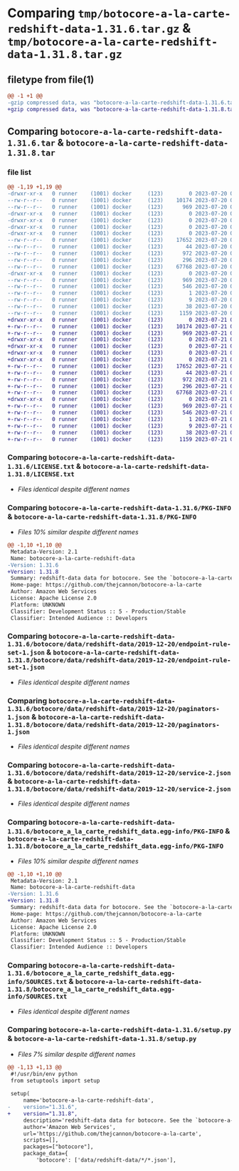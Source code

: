 # Comparing `tmp/botocore-a-la-carte-redshift-data-1.31.6.tar.gz` & `tmp/botocore-a-la-carte-redshift-data-1.31.8.tar.gz`

## filetype from file(1)

```diff
@@ -1 +1 @@
-gzip compressed data, was "botocore-a-la-carte-redshift-data-1.31.6.tar", last modified: Thu Jul 20 01:20:38 2023, max compression
+gzip compressed data, was "botocore-a-la-carte-redshift-data-1.31.8.tar", last modified: Fri Jul 21 01:21:48 2023, max compression
```

## Comparing `botocore-a-la-carte-redshift-data-1.31.6.tar` & `botocore-a-la-carte-redshift-data-1.31.8.tar`

### file list

```diff
@@ -1,19 +1,19 @@
-drwxr-xr-x   0 runner    (1001) docker     (123)        0 2023-07-20 01:20:38.818865 botocore-a-la-carte-redshift-data-1.31.6/
--rw-r--r--   0 runner    (1001) docker     (123)    10174 2023-07-20 01:20:38.000000 botocore-a-la-carte-redshift-data-1.31.6/LICENSE.txt
--rw-r--r--   0 runner    (1001) docker     (123)      969 2023-07-20 01:20:38.818865 botocore-a-la-carte-redshift-data-1.31.6/PKG-INFO
-drwxr-xr-x   0 runner    (1001) docker     (123)        0 2023-07-20 01:20:38.814865 botocore-a-la-carte-redshift-data-1.31.6/botocore/
-drwxr-xr-x   0 runner    (1001) docker     (123)        0 2023-07-20 01:20:38.814865 botocore-a-la-carte-redshift-data-1.31.6/botocore/data/
-drwxr-xr-x   0 runner    (1001) docker     (123)        0 2023-07-20 01:20:38.814865 botocore-a-la-carte-redshift-data-1.31.6/botocore/data/redshift-data/
-drwxr-xr-x   0 runner    (1001) docker     (123)        0 2023-07-20 01:20:38.814865 botocore-a-la-carte-redshift-data-1.31.6/botocore/data/redshift-data/2019-12-20/
--rw-r--r--   0 runner    (1001) docker     (123)    17652 2023-07-20 01:19:55.000000 botocore-a-la-carte-redshift-data-1.31.6/botocore/data/redshift-data/2019-12-20/endpoint-rule-set-1.json
--rw-r--r--   0 runner    (1001) docker     (123)       44 2023-07-20 01:19:55.000000 botocore-a-la-carte-redshift-data-1.31.6/botocore/data/redshift-data/2019-12-20/examples-1.json
--rw-r--r--   0 runner    (1001) docker     (123)      972 2023-07-20 01:19:55.000000 botocore-a-la-carte-redshift-data-1.31.6/botocore/data/redshift-data/2019-12-20/paginators-1.json
--rw-r--r--   0 runner    (1001) docker     (123)      296 2023-07-20 01:19:55.000000 botocore-a-la-carte-redshift-data-1.31.6/botocore/data/redshift-data/2019-12-20/paginators-1.sdk-extras.json
--rw-r--r--   0 runner    (1001) docker     (123)    67768 2023-07-20 01:19:55.000000 botocore-a-la-carte-redshift-data-1.31.6/botocore/data/redshift-data/2019-12-20/service-2.json
-drwxr-xr-x   0 runner    (1001) docker     (123)        0 2023-07-20 01:20:38.818865 botocore-a-la-carte-redshift-data-1.31.6/botocore_a_la_carte_redshift_data.egg-info/
--rw-r--r--   0 runner    (1001) docker     (123)      969 2023-07-20 01:20:38.000000 botocore-a-la-carte-redshift-data-1.31.6/botocore_a_la_carte_redshift_data.egg-info/PKG-INFO
--rw-r--r--   0 runner    (1001) docker     (123)      546 2023-07-20 01:20:38.000000 botocore-a-la-carte-redshift-data-1.31.6/botocore_a_la_carte_redshift_data.egg-info/SOURCES.txt
--rw-r--r--   0 runner    (1001) docker     (123)        1 2023-07-20 01:20:38.000000 botocore-a-la-carte-redshift-data-1.31.6/botocore_a_la_carte_redshift_data.egg-info/dependency_links.txt
--rw-r--r--   0 runner    (1001) docker     (123)        9 2023-07-20 01:20:38.000000 botocore-a-la-carte-redshift-data-1.31.6/botocore_a_la_carte_redshift_data.egg-info/top_level.txt
--rw-r--r--   0 runner    (1001) docker     (123)       38 2023-07-20 01:20:38.818865 botocore-a-la-carte-redshift-data-1.31.6/setup.cfg
--rw-r--r--   0 runner    (1001) docker     (123)     1159 2023-07-20 01:20:38.000000 botocore-a-la-carte-redshift-data-1.31.6/setup.py
+drwxr-xr-x   0 runner    (1001) docker     (123)        0 2023-07-21 01:21:48.775437 botocore-a-la-carte-redshift-data-1.31.8/
+-rw-r--r--   0 runner    (1001) docker     (123)    10174 2023-07-21 01:21:48.000000 botocore-a-la-carte-redshift-data-1.31.8/LICENSE.txt
+-rw-r--r--   0 runner    (1001) docker     (123)      969 2023-07-21 01:21:48.775437 botocore-a-la-carte-redshift-data-1.31.8/PKG-INFO
+drwxr-xr-x   0 runner    (1001) docker     (123)        0 2023-07-21 01:21:48.775437 botocore-a-la-carte-redshift-data-1.31.8/botocore/
+drwxr-xr-x   0 runner    (1001) docker     (123)        0 2023-07-21 01:21:48.775437 botocore-a-la-carte-redshift-data-1.31.8/botocore/data/
+drwxr-xr-x   0 runner    (1001) docker     (123)        0 2023-07-21 01:21:48.775437 botocore-a-la-carte-redshift-data-1.31.8/botocore/data/redshift-data/
+drwxr-xr-x   0 runner    (1001) docker     (123)        0 2023-07-21 01:21:48.775437 botocore-a-la-carte-redshift-data-1.31.8/botocore/data/redshift-data/2019-12-20/
+-rw-r--r--   0 runner    (1001) docker     (123)    17652 2023-07-21 01:21:06.000000 botocore-a-la-carte-redshift-data-1.31.8/botocore/data/redshift-data/2019-12-20/endpoint-rule-set-1.json
+-rw-r--r--   0 runner    (1001) docker     (123)       44 2023-07-21 01:21:06.000000 botocore-a-la-carte-redshift-data-1.31.8/botocore/data/redshift-data/2019-12-20/examples-1.json
+-rw-r--r--   0 runner    (1001) docker     (123)      972 2023-07-21 01:21:06.000000 botocore-a-la-carte-redshift-data-1.31.8/botocore/data/redshift-data/2019-12-20/paginators-1.json
+-rw-r--r--   0 runner    (1001) docker     (123)      296 2023-07-21 01:21:06.000000 botocore-a-la-carte-redshift-data-1.31.8/botocore/data/redshift-data/2019-12-20/paginators-1.sdk-extras.json
+-rw-r--r--   0 runner    (1001) docker     (123)    67768 2023-07-21 01:21:06.000000 botocore-a-la-carte-redshift-data-1.31.8/botocore/data/redshift-data/2019-12-20/service-2.json
+drwxr-xr-x   0 runner    (1001) docker     (123)        0 2023-07-21 01:21:48.775437 botocore-a-la-carte-redshift-data-1.31.8/botocore_a_la_carte_redshift_data.egg-info/
+-rw-r--r--   0 runner    (1001) docker     (123)      969 2023-07-21 01:21:48.000000 botocore-a-la-carte-redshift-data-1.31.8/botocore_a_la_carte_redshift_data.egg-info/PKG-INFO
+-rw-r--r--   0 runner    (1001) docker     (123)      546 2023-07-21 01:21:48.000000 botocore-a-la-carte-redshift-data-1.31.8/botocore_a_la_carte_redshift_data.egg-info/SOURCES.txt
+-rw-r--r--   0 runner    (1001) docker     (123)        1 2023-07-21 01:21:48.000000 botocore-a-la-carte-redshift-data-1.31.8/botocore_a_la_carte_redshift_data.egg-info/dependency_links.txt
+-rw-r--r--   0 runner    (1001) docker     (123)        9 2023-07-21 01:21:48.000000 botocore-a-la-carte-redshift-data-1.31.8/botocore_a_la_carte_redshift_data.egg-info/top_level.txt
+-rw-r--r--   0 runner    (1001) docker     (123)       38 2023-07-21 01:21:48.775437 botocore-a-la-carte-redshift-data-1.31.8/setup.cfg
+-rw-r--r--   0 runner    (1001) docker     (123)     1159 2023-07-21 01:21:48.000000 botocore-a-la-carte-redshift-data-1.31.8/setup.py
```

### Comparing `botocore-a-la-carte-redshift-data-1.31.6/LICENSE.txt` & `botocore-a-la-carte-redshift-data-1.31.8/LICENSE.txt`

 * *Files identical despite different names*

### Comparing `botocore-a-la-carte-redshift-data-1.31.6/PKG-INFO` & `botocore-a-la-carte-redshift-data-1.31.8/PKG-INFO`

 * *Files 10% similar despite different names*

```diff
@@ -1,10 +1,10 @@
 Metadata-Version: 2.1
 Name: botocore-a-la-carte-redshift-data
-Version: 1.31.6
+Version: 1.31.8
 Summary: redshift-data data for botocore. See the `botocore-a-la-carte` package for more info.
 Home-page: https://github.com/thejcannon/botocore-a-la-carte
 Author: Amazon Web Services
 License: Apache License 2.0
 Platform: UNKNOWN
 Classifier: Development Status :: 5 - Production/Stable
 Classifier: Intended Audience :: Developers
```

### Comparing `botocore-a-la-carte-redshift-data-1.31.6/botocore/data/redshift-data/2019-12-20/endpoint-rule-set-1.json` & `botocore-a-la-carte-redshift-data-1.31.8/botocore/data/redshift-data/2019-12-20/endpoint-rule-set-1.json`

 * *Files identical despite different names*

### Comparing `botocore-a-la-carte-redshift-data-1.31.6/botocore/data/redshift-data/2019-12-20/paginators-1.json` & `botocore-a-la-carte-redshift-data-1.31.8/botocore/data/redshift-data/2019-12-20/paginators-1.json`

 * *Files identical despite different names*

### Comparing `botocore-a-la-carte-redshift-data-1.31.6/botocore/data/redshift-data/2019-12-20/service-2.json` & `botocore-a-la-carte-redshift-data-1.31.8/botocore/data/redshift-data/2019-12-20/service-2.json`

 * *Files identical despite different names*

### Comparing `botocore-a-la-carte-redshift-data-1.31.6/botocore_a_la_carte_redshift_data.egg-info/PKG-INFO` & `botocore-a-la-carte-redshift-data-1.31.8/botocore_a_la_carte_redshift_data.egg-info/PKG-INFO`

 * *Files 10% similar despite different names*

```diff
@@ -1,10 +1,10 @@
 Metadata-Version: 2.1
 Name: botocore-a-la-carte-redshift-data
-Version: 1.31.6
+Version: 1.31.8
 Summary: redshift-data data for botocore. See the `botocore-a-la-carte` package for more info.
 Home-page: https://github.com/thejcannon/botocore-a-la-carte
 Author: Amazon Web Services
 License: Apache License 2.0
 Platform: UNKNOWN
 Classifier: Development Status :: 5 - Production/Stable
 Classifier: Intended Audience :: Developers
```

### Comparing `botocore-a-la-carte-redshift-data-1.31.6/botocore_a_la_carte_redshift_data.egg-info/SOURCES.txt` & `botocore-a-la-carte-redshift-data-1.31.8/botocore_a_la_carte_redshift_data.egg-info/SOURCES.txt`

 * *Files identical despite different names*

### Comparing `botocore-a-la-carte-redshift-data-1.31.6/setup.py` & `botocore-a-la-carte-redshift-data-1.31.8/setup.py`

 * *Files 7% similar despite different names*

```diff
@@ -1,13 +1,13 @@
 #!/usr/bin/env python
 from setuptools import setup
 
 setup(
     name='botocore-a-la-carte-redshift-data',
-    version="1.31.6",
+    version="1.31.8",
     description='redshift-data data for botocore. See the `botocore-a-la-carte` package for more info.',
     author='Amazon Web Services',
     url='https://github.com/thejcannon/botocore-a-la-carte',
     scripts=[],
     packages=["botocore"],
     package_data={
         'botocore': ['data/redshift-data/*/*.json'],
```

